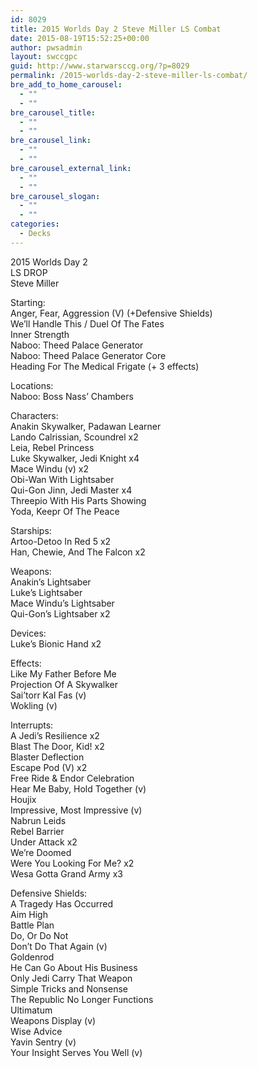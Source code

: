 ```yaml
---
id: 8029
title: 2015 Worlds Day 2 Steve Miller LS Combat
date: 2015-08-19T15:52:25+00:00
author: pwsadmin
layout: swccgpc
guid: http://www.starwarsccg.org/?p=8029
permalink: /2015-worlds-day-2-steve-miller-ls-combat/
bre_add_to_home_carousel:
  - ""
  - ""
bre_carousel_title:
  - ""
  - ""
bre_carousel_link:
  - ""
  - ""
bre_carousel_external_link:
  - ""
  - ""
bre_carousel_slogan:
  - ""
  - ""
categories:
  - Decks
---
```

2015 Worlds Day 2  
LS DROP  
Steve Miller

Starting:  
Anger, Fear, Aggression (V) (+Defensive Shields)  
We&#8217;ll Handle This / Duel Of The Fates  
Inner Strength  
Naboo: Theed Palace Generator  
Naboo: Theed Palace Generator Core  
Heading For The Medical Frigate (+ 3 effects) 

Locations:  
Naboo: Boss Nass&#8217; Chambers

Characters:  
Anakin Skywalker, Padawan Learner  
Lando Calrissian, Scoundrel x2  
Leia, Rebel Princess  
Luke Skywalker, Jedi Knight x4  
Mace Windu (v) x2  
Obi-Wan With Lightsaber  
Qui-Gon Jinn, Jedi Master x4  
Threepio With His Parts Showing  
Yoda, Keepr Of The Peace

Starships:  
Artoo-Detoo In Red 5 x2  
Han, Chewie, And The Falcon x2

Weapons:  
Anakin&#8217;s Lightsaber  
Luke&#8217;s Lightsaber  
Mace Windu&#8217;s Lightsaber  
Qui-Gon&#8217;s Lightsaber x2

Devices:  
Luke&#8217;s Bionic Hand x2

Effects:  
Like My Father Before Me  
Projection Of A Skywalker  
Sai’torr Kal Fas (v)  
Wokling (v)

Interrupts:  
A Jedi&#8217;s Resilience x2  
Blast The Door, Kid! x2  
Blaster Deflection  
Escape Pod (V) x2  
Free Ride & Endor Celebration  
Hear Me Baby, Hold Together (v)  
Houjix  
Impressive, Most Impressive (v)  
Nabrun Leids  
Rebel Barrier  
Under Attack x2  
We&#8217;re Doomed  
Were You Looking For Me? x2  
Wesa Gotta Grand Army x3

Defensive Shields:  
A Tragedy Has Occurred  
Aim High  
Battle Plan  
Do, Or Do Not  
Don&#8217;t Do That Again (v)  
Goldenrod  
He Can Go About His Business  
Only Jedi Carry That Weapon  
Simple Tricks and Nonsense  
The Republic No Longer Functions  
Ultimatum  
Weapons Display (v)  
Wise Advice  
Yavin Sentry (v)  
Your Insight Serves You Well (v)